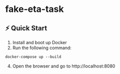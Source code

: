 # fake-eta-task

## ⚡️ Quick Start

1. Install and boot up Docker
2. Run the following command:

```
docker-compose up --build
```

4. Open the browser and go to http://localhost:8080
